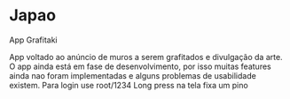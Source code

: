 Japao
=====

App Grafitaki

App voltado ao anúncio de muros a serem grafitados e divulgação da arte.
O app ainda está em fase de desenvolvimento, por isso muitas features ainda nao foram implementadas e alguns problemas de usabilidade existem. 
Para login use root/1234
Long press na tela fixa um pino

